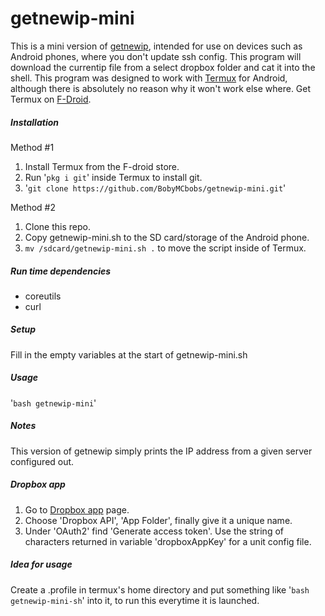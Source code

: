 # getnewip-mini

This is a mini version of [getnewip](https://github.com/BobyMCbobs/getnewip), intended for use on devices such as Android phones, where you don't update ssh config.
This program will download the currentip file from a select dropbox folder and cat it into the shell.
This program was designed to work with [Termux](http://termux.com) for Android, although there is absolutely no reason why it won't work else where.
Get Termux on [F-Droid](http://f-droid.org/en/packages/com.termux).

##### Installation
Method #1
1. Install Termux from the F-droid store. 
2. Run '`pkg i git`' inside Termux to install git.
3. '`git clone https://github.com/BobyMCbobs/getnewip-mini.git`'

Method #2
1. Clone this repo.
2. Copy getnewip-mini.sh to the SD card/storage of the Android phone.
3. `mv /sdcard/getnewip-mini.sh .` to move the script inside of Termux.

##### Run time dependencies
- coreutils
- curl

##### Setup
Fill in the empty variables at the start of getnewip-mini.sh

##### Usage
'`bash getnewip-mini`'

##### Notes
This version of getnewip simply prints the IP address from a given server configured out.

##### Dropbox app
1. Go to [Dropbox app](https://www.dropbox.com/developers/apps) page.      
2. Choose 'Dropbox API', 'App Folder', finally give it a unique name.      
3. Under 'OAuth2' find 'Generate access token'. Use the string of characters returned in variable 'dropboxAppKey' for a unit config file.  

##### Idea for usage
Create a .profile in termux's home directory and put something like '`bash getnewip-mini-sh`' into it, to run this everytime it is launched.
